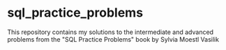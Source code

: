 # sql_practice_problems
This repository contains my solutions to the intermediate and advanced problems from the "SQL Practice Problems" book by Sylvia Moestl Vasilik

